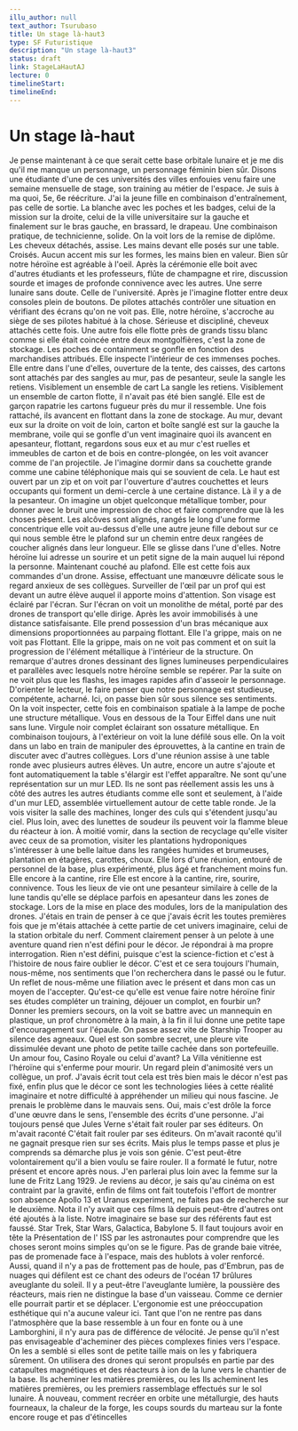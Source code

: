 ```yaml
---
illu_author: null
text_author: Tsurubaso
title: Un stage là-haut3
type: SF Futuristique
description: "Un stage là-haut3"
status: draft
link: StageLaHautAJ
lecture: 0
timelineStart: 
timelineEnd: 
---
```



# Un stage là-haut








Je pense maintenant à ce que serait cette base orbitale lunaire et je me dis qu'il me manque un personnage, un personnage féminin bien sûr. Disons une étudiante d'une de ces universités des villes enfouies venu faire une semaine mensuelle de stage, son training au métier de l'espace. Je suis à ma quoi, 5e, 6e réécriture. J'ai la jeune fille en combinaison d'entraînement, pas celle de sortie. La blanche avec les poches et les badges, celui de la mission sur la droite, celui de la ville universitaire sur la gauche et finalement sur le bras gauche, en brassard, le drapeau. Une combinaison pratique, de technicienne, solide. On la voit lors de la remise de diplôme. Les cheveux détachés, assise. Les mains devant elle posés sur une table. Croisés. Aucun accent mis sur les formes, les mains bien en valeur. Bien sûr notre héroïne est agréable à l'oeil. Après la cérémonie elle boit avec d'autres étudiants et les professeurs, flûte de champagne et rire, discussion sourde et images de profonde connivence avec les autres. Une serre lunaire sans doute. Celle de l'université. Après je l'imagine flotter entre deux consoles plein de boutons. De pilotes attachés contrôler une situation en vérifiant des écrans qu'on ne voit pas. Elle, notre héroïne, s'accroche au siège de ses pilotes habitué à la chose. Sérieuse et discipliné, cheveux attachés cette fois. Une autre fois elle flotte près de grands tissu blanc comme si elle était coincée entre deux montgolfières, c'est la zone de stockage. Les poches de containment se gonfle en fonction des marchandises attribués. Elle inspecte l'intérieur de ces immenses poches. Elle entre dans l'une d'elles, ouverture de la tente, des caisses, des cartons sont attachés par des sangles au mur, pas de pesanteur, seule la sangle les retiens. Visiblement un ensemble de cart
La sangle les retiens. Visiblement un ensemble de carton flotte, il n'avait pas été bien sanglé. Elle est de garçon rapatrie les cartons fugueur près du mur il ressemble. Une fois rattaché, ils avancent en flottant dans la zone de stockage. Au mur, devant eux sur la droite on voit de loin, carton et boîte sanglé est sur la gauche la membrane, voile qui se gonfle d'un vent imaginaire quoi ils avancent en apesanteur, flottant, regardons sous eux et au mur c'est ruelles et immeubles de carton et de bois en contre-plongée, on les voit avancer comme de l'an projectile. Je l'imagine dormir dans sa couchette grande comme une cabine téléphonique mais qui se souvient de cela. Le haut est ouvert par un zip et on voit par l'ouverture d'autres couchettes et leurs occupants qui forment un demi-cercle à une certaine distance. Là il y a de la pesanteur. On imagine un objet quelconque métallique tomber, pour donner avec le bruit une impression de choc et faire comprendre que là les choses pèsent. Les alcôves sont alignés, rangés le long d'une forme concentrique elle voit au-dessus d'elle une autre jeune fille debout sur ce qui nous semble être le plafond sur un chemin entre deux rangées de coucher alignés dans leur longueur. Elle se glisse dans l'une d'elles. Notre héroïne lui adresse un sourire et un petit signe de la main auquel lui répond la personne. Maintenant couché au plafond. Elle est cette fois aux commandes d'un drone. Assise, effectuant une manœuvre délicate sous le regard anxieux de ses collègues. Surveiller de l'œil par un prof qui est devant un autre élève auquel il apporte moins d'attention. Son visage est éclairé par l'écran. Sur l'écran on voit un monolithe de métal, porté par des drones de transport qu'elle dirige. Après les avoir immobilisés à une distance satisfaisante. Elle prend possession d'un bras mécanique aux dimensions proportionnées au parpaing flottant. Elle l'a grippe, mais on ne voit pas
Flottant. Elle la grippe, mais on ne voit pas comment et on suit la progression de l'élément métallique à l'intérieur de la structure. On remarque d'autres drones dessinant des lignes lumineuses perpendiculaires et parallèles avec lesquels notre héroïne semble se repérer. Par la suite on ne voit plus que les flashs, les images rapides afin d'asseoir le personnage. D'orienter le lecteur, le faire penser que notre personnage est studieuse, compétente, acharné. Ici, on passe bien sûr sous silence ses sentiments. On la voit inspecter, cette fois en combinaison spatiale à la lampe de poche une structure métallique. Vous en dessous de la Tour Eiffel dans une nuit sans lune. Virgule noir complet éclairant son ossature métallique. En combinaison toujours, à l'extérieur on voit la lune défilé sous elle. On la voit dans un labo en train de manipuler des éprouvettes, à la cantine en train de discuter avec d'autres collègues. Lors d'une réunion assise à une table ronde avec plusieurs autres élèves. Un autre, encore un autre s'ajoute et font automatiquement la table s'élargir est l'effet apparaître. Ne sont qu'une représentation sur un mur LED. Ils ne sont pas réellement assis les uns à côté des autres les autres étudiants comme elle sont
et seulement, à l'aide d'un mur LED, assemblée virtuellement autour de cette table ronde. Je la vois visiter la salle des machines, longer des culs qui s'étendent jusqu'au ciel. Plus loin, avec des lunettes de soudeur ils peuvent voir la flamme bleue du réacteur à ion. À moitié vomir, dans la section de recyclage qu'elle visiter avec ceux de sa promotion, visiter les plantations hydroponiques s'intéresser à une belle laitue dans les rangées humides et brumeuses, plantation en étagères, carottes, choux. Elle lors d'une réunion, entouré de personnel de la base, plus expérimenté, plus âgé et franchement moins fun. Elle encore à la cantine, rire
Elle est encore à la cantine, rire, sourire, connivence. Tous les lieux de vie ont une pesanteur similaire à celle de la lune tandis qu'elle se déplace parfois en apesanteur dans les zones de stockage. Lors de la mise en place des modules, lors de la manipulation des drones. J'étais en train de penser à ce que j'avais écrit les toutes premières fois que je m'étais attachée à cette partie de cet univers imaginaire, celui de la station orbitale du nerf. Comment clairement penser à un pelote à une aventure quand rien n'est défini pour le décor. Je répondrai à ma propre interrogation. Rien n'est défini, puisque c'est la science-fiction et c'est à l'histoire de nous faire oublier le décor. C'est et ce sera toujours l'humain, nous-même, nos sentiments que l'on recherchera dans le passé ou le futur. Un reflet de nous-même une filiation avec le présent et dans mon cas un moyen de l'accepter. Qu'est-ce qu'elle est venue faire notre héroïne finir ses études compléter un training, déjouer un complot, en fourbir un? Donner les premiers secours, on la voit se battre avec un mannequin en plastique, un prof chronomètre à la main, à la fin il lui donne une petite tape d'encouragement sur l'épaule. On passe assez vite de Starship Trooper au silence des agneaux. Quel est son sombre secret, une pleure vite dissimulée devant une photo de petite taille cachée dans son portefeuille. Un amour fou, Casino Royale ou celui d'avant? La Villa vénitienne est l'héroïne qui s'enferme pour mourir. Un regard plein d'animosité vers un collègue, un prof. J'avais écrit tout cela est très bien mais le décor n'est pas fixé, enfin plus que le décor ce sont les technologies liées à cette réalité imaginaire et notre difficulté à appréhender un milieu qui nous fascine. Je prenais le problème dans le mauvais sens. Oui, mais c'est drôle la force d'une œuvre dans le sens, l'ensemble des écrits d'une personne. J'ai toujours pensé que Jules Verne s'était fait rouler par ses éditeurs. On m'avait raconté
C'était fait rouler par ses éditeurs. On m'avait raconté qu'il ne gagnait presque rien sur ses écrits. Mais plus le temps passe et plus je comprends sa démarche plus je vois son génie. C'est peut-être volontairement qu'il a bien voulu se faire rouler. Il a formaté le futur, notre présent et encore après nous. J'en parlerai plus loin avec la femme sur la lune de Fritz Lang 1929. Je reviens au décor, je sais qu'au cinéma on est contraint par la gravité, enfin de films ont fait toutefois l'effort de montrer son absence Apollo 13 et Uranus experiment, ne faites pas de recherche sur le deuxième. Nota il n'y avait que ces films là depuis peut-être d'autres ont été ajoutés à la liste. Notre imaginaire se base sur des référents faut est faussé. Star Trek, Star Wars, Galactica, Babylone 5. Il faut toujours avoir en tête la Présentation de l' ISS par les astronautes pour comprendre que les choses seront moins simples qu'on se le figure. Pas de grande baie vitrée, pas de promenade face à l'espace, mais des hublots à voler renforcé. Aussi, quand il n'y a pas de frottement pas de houle, pas d'Embrun, pas de nuages qui défilent est ce chant des odeurs de l'océan 17 brûlures aveuglante du soleil. Il y a peut-être l'aveuglante lumière, la poussière des réacteurs, mais rien ne distingue la base d'un vaisseau. Comme ce dernier elle pourrait partir et se déplacer. L'ergonomie est une préoccupation esthétique qui n'a aucune valeur ici. Tant que l'on ne rentre pas dans l'atmosphère que la base ressemble à un four en fonte ou à une Lamborghini, il n'y aura pas de différence de vélocité. Je pense qu'il n'est pas envisageable d'acheminer des pièces complexes finies vers l'espace. On les a semblé si elles sont de petite taille mais on les y fabriquera sûrement. On utilisera des drones qui seront propulsés en partie par des catapultes magnétiques et des réacteurs à ion de la lune vers le chantier de la base. Ils acheminer les matières premières, ou les
Ils acheminent les matières premières, ou les premiers rassemblage effectués sur le sol lunaire. À nouveau, comment recréer en orbite une métallurgie, des hauts fourneaux, la chaleur de la forge, les coups sourds du marteau sur la fonte encore rouge et pas d'étincelles

